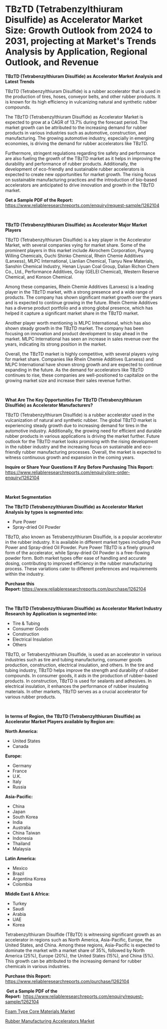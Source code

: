 <p><h1>TBzTD (Tetrabenzylthiuram Disulfide) as Accelerator Market Size: Growth Outlook from 2024 to 2031, projecting at Market's Trends Analysis by Application, Regional Outlook, and Revenue</h1></p><p><strong>TBzTD (Tetrabenzylthiuram Disulfide) as Accelerator Market Analysis and Latest Trends</strong></p>
<p><p>TBzTD (Tetrabenzylthiuram Disulfide) is a rubber accelerator that is used in the production of tires, hoses, conveyor belts, and other rubber products. It is known for its high efficiency in vulcanizing natural and synthetic rubber compounds.</p><p>The TBzTD (Tetrabenzylthiuram Disulfide) as Accelerator Market is expected to grow at a CAGR of 13.7% during the forecast period. The market growth can be attributed to the increasing demand for rubber products in various industries such as automotive, construction, and manufacturing. The growing automotive industry, especially in emerging economies, is driving the demand for rubber accelerators like TBzTD.</p><p>Furthermore, stringent regulations regarding tire safety and performance are also fueling the growth of the TBzTD market as it helps in improving the durability and performance of rubber products. Additionally, the development of eco-friendly and sustainable rubber accelerators is expected to create new opportunities for market growth. The rising focus on sustainable manufacturing practices and the introduction of bio-based accelerators are anticipated to drive innovation and growth in the TBzTD market.</p></p>
<p><strong>Get a Sample PDF of the Report:&nbsp;</strong> <a href="https://www.reliableresearchreports.com/enquiry/request-sample/1262104">https://www.reliableresearchreports.com/enquiry/request-sample/1262104</a></p>
<p>&nbsp;</p>
<p><strong>TBzTD (Tetrabenzylthiuram Disulfide) as Accelerator Major Market Players</strong></p>
<p><p>TBzTD (Tetrabenzylthiuram Disulfide) is a key player in the Accelerator Market, with several companies vying for market share. Some of the prominent players in this market include Akrochem Corporation, Puyang Willing Chemicals, Ouchi Shinko Chemical, Rhein Chemie Additives (Lanxess), MLPC International, Lianlian Chemical, Tianyu New Materials, Sanshin Chemical Industry, Henan Liyuan Coal Group, Dalian Richon Chem Co., Ltd., Performance Additives, Gray (GELEI Chemical), Western Reserve Chemical, and Konson Chemical.</p><p>Among these companies, Rhein Chemie Additives (Lanxess) is a leading player in the TBzTD market, with a strong presence and a wide range of products. The company has shown significant market growth over the years and is expected to continue growing in the future. Rhein Chemie Additives has a diverse product portfolio and a strong global presence, which has helped it capture a significant market share in the TBzTD market.</p><p>Another player worth mentioning is MLPC International, which has also shown steady growth in the TBzTD market. The company has been focusing on innovation and product development to stay ahead in the market. MLPC International has seen an increase in sales revenue over the years, indicating its strong position in the market.</p><p>Overall, the TBzTD market is highly competitive, with several players vying for market share. Companies like Rhein Chemie Additives (Lanxess) and MLPC International have shown strong growth and are expected to continue expanding in the future. As the demand for accelerators like TBzTD continues to rise, these companies are well-positioned to capitalize on the growing market size and increase their sales revenue further.</p></p>
<p>&nbsp;</p>
<p><strong>What Are The Key Opportunities For TBzTD (Tetrabenzylthiuram Disulfide) as Accelerator Manufacturers?</strong></p>
<p><p>TBzTD (Tetrabenzylthiuram Disulfide) is a rubber accelerator used in the vulcanization of natural and synthetic rubber. The global TBzTD market is experiencing steady growth due to increasing demand for tires in the automotive industry. Additionally, the growing need for efficient and durable rubber products in various applications is driving the market further. Future outlook for the TBzTD market looks promising with the rising development in the rubber industry and the increasing focus on sustainable and eco-friendly rubber manufacturing processes. Overall, the market is expected to witness continuous growth and expansion in the coming years.</p></p>
<p><strong>Inquire or Share Your Questions If Any Before Purchasing This Report:</strong> <a href="https://www.reliableresearchreports.com/enquiry/pre-order-enquiry/1262104">https://www.reliableresearchreports.com/enquiry/pre-order-enquiry/1262104</a></p>
<p>&nbsp;</p>
<p><strong>Market Segmentation</strong></p>
<p><strong>The TBzTD (Tetrabenzylthiuram Disulfide) as Accelerator Market Analysis by types is segmented into:</strong></p>
<p><ul><li>Pure Power</li><li>Spray-dried Oil Powder</li></ul></p>
<p><p>TBzTD, also known as Tetrabenzylthiuram Disulfide, is a popular accelerator in the rubber industry. It is available in different market types including Pure Power and Spray-dried Oil Powder. Pure Power TBzTD is a finely ground form of the accelerator, while Spray-dried Oil Powder is a free-flowing powder form. Both market types offer ease of handling and accurate dosing, contributing to improved efficiency in the rubber manufacturing process. These variations cater to different preferences and requirements within the industry.</p></p>
<p><strong>Purchase this Report:&nbsp;</strong><a href="https://www.reliableresearchreports.com/purchase/1262104">https://www.reliableresearchreports.com/purchase/1262104</a></p>
<p>&nbsp;</p>
<p><strong>The TBzTD (Tetrabenzylthiuram Disulfide) as Accelerator Market Industry Research by Application is segmented into:</strong></p>
<p><ul><li>Tire & Tubing</li><li>Consumer Goods</li><li>Construction</li><li>Electrical Insulation</li><li>Others</li></ul></p>
<p><p>TBzTD, or Tetrabenzylthiuram Disulfide, is used as an accelerator in various industries such as tire and tubing manufacturing, consumer goods production, construction, electrical insulation, and others. In the tire and tubing industry, TBzTD helps improve the strength and durability of rubber compounds. In consumer goods, it aids in the production of rubber-based products. In construction, TBzTD is used for sealants and adhesives. In electrical insulation, it enhances the performance of rubber insulating materials. In other markets, TBzTD serves as a crucial accelerator for various rubber products.</p></p>
<p>&nbsp;</p>
<p><strong>In terms of Region, the TBzTD (Tetrabenzylthiuram Disulfide) as Accelerator Market Players available by Region are:</strong></p>
<p>
    <p> <strong> North America: </strong>
        <ul>
            <li>United States</li>
            <li>Canada</li>
        </ul>
        </p> 
    <p> <strong> Europe: </strong>
        <ul>
            <li>Germany</li>
            <li>France</li>
            <li>U.K.</li>
            <li>Italy</li>
            <li>Russia</li>
        </ul>
        </p> 
    <p> <strong> Asia-Pacific: </strong>
        <ul>
            <li>China</li>
            <li>Japan</li>
            <li>South Korea</li>
            <li>India</li>
            <li>Australia</li>
            <li>China Taiwan</li>
            <li>Indonesia</li>
            <li>Thailand</li>
            <li>Malaysia</li>
        </ul>
        </p> 
    <p> <strong> Latin America: </strong>
        <ul>
            <li>Mexico</li>
            <li>Brazil</li>
            <li>Argentina Korea</li>
            <li>Colombia</li>
        </ul>
        </p> 
    <p> <strong> Middle East & Africa: </strong>
        <ul>
            <li>Turkey</li>
            <li>Saudi</li>
            <li>Arabia</li>
            <li>UAE</li>
            <li>Korea</li>
        </ul>
    </p>
    </p>
<p><p>Tetrabenzylthiuram Disulfide (TBzTD) is witnessing significant growth as an accelerator in regions such as North America, Asia-Pacific, Europe, the United States, and China. Among these regions, Asia-Pacific is expected to dominate the market with a market share of 35%, followed by North America (25%), Europe (20%), the United States (15%), and China (5%). This growth can be attributed to the increasing demand for rubber chemicals in various industries.</p></p>
<p><strong>Purchase this Report: </strong><a href="https://www.reliableresearchreports.com/purchase/1262104">https://www.reliableresearchreports.com/purchase/1262104</a></p>
<p>&nbsp;<strong>Get a Sample PDF of the Report:&nbsp;&nbsp;</strong><a href="https://www.reliableresearchreports.com/enquiry/request-sample/1262104">https://www.reliableresearchreports.com/enquiry/request-sample/1262104</a></p>
<p><strong></strong></p>
<p><p><a href="https://github.com/peachesmcdowel1/Market-Research-Report-List-1/blob/main/foam-type-core-materials-market.md">Foam Type Core Materials Market</a></p><p><a href="https://github.com/edytherolanlouisejk1miz0wig/Market-Research-Report-List-1/blob/main/rubber-manufacturing-accelerators-market.md">Rubber Manufacturing Accelerators Market</a></p></p>